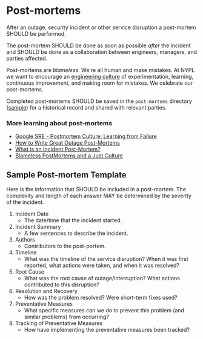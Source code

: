 # Post-mortems

After an outage, security incident or other service disruption a post-mortem SHOULD be performed.

The post-mortem SHOULD be done as soon as possible _after_ the incident and SHOULD be done as a collaboration between engineers, managers, and parties affected.

Post-mortems are *blameless*. We're all human and make mistakes. At NYPL we want to encourage an [engineering culture](../culture/values.md#not-shaming-or-blaming) of experimentation, learning, continuous improvement, and making room for mistakes. We celebrate our post-mortems.

Completed post-mortems SHOULD be saved in the `post-mortems` directory ([sample](../post-mortems/sample.md)) for a historical record and shared with relevant parties.

### More learning about post-mortems ###

- [Google SRE - Postmortem Culture: Learning from Failure](https://landing.google.com/sre/book/chapters/postmortem-culture.html)
- [How to Write Great Outage Post-Mortems](http://artsy.github.io/blog/2014/11/19/how-to-write-great-outage-post-mortems/)
- [What is an Incident Post-Mortem?](https://www.pagerduty.com/resources/learn/post-mortem-incident-report/)
- [Blameless PostMortems and a Just Culture](https://codeascraft.com/2012/05/22/blameless-postmortems/)

## Sample Post-mortem Template

Here is the information that SHOULD be included in a post-mortem. The complexity and length of each answer MAY be determined by the severity of the incident.

1. Incident Date
   - The date/time that the incident started.
2. Incident Summary
   - A few sentences to describe the incident.
3. Authors
   - Contributors to the post-portem.
4. Timeline
   - What was the timeline of the service disruption? When it was first reported, what actions were taken, and when it was resolved?
5. Root Cause
   - What was the root cause of outage/interruption? What actions contributed to this disruption?
6. Resolution and Recovery
   - How was the problem resolved? Were short-term fixes used?
7. Preventative Measures
   - What specific measures can we do to prevent this problem (and similar problems) from occurring?
8. Tracking of Preventative Measures
   - How have implementing the preventative measures been tracked?

